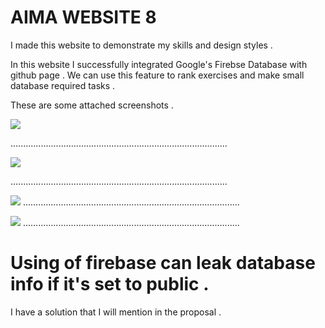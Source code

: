 # AIMA WEBSITE 8

I made this website to demonstrate my skills and design styles .

In this website I successfully integrated Google's Firebse Database with github page . We can use this feature to rank exercises and make small database required tasks .

These are some attached screenshots .

![](https://image.ibb.co/k1LqS7/Screen_Shot_2018_03_25_at_1_33_06_PM.png)

......................................................................................

![](https://image.ibb.co/fbioEn/Screen_Shot_2018_03_25_at_1_33_50_PM.png)

......................................................................................

![](https://image.ibb.co/cgLqS7/Screen_Shot_2018_03_25_at_1_33_54_PM.png)
......................................................................................

![](https://image.ibb.co/kxh4n7/Screen_Shot_2018_03_25_at_1_34_35_PM.png)
......................................................................................
# Using of firebase can leak database info if it's set to public .

I have a solution that I will mention in the proposal .
